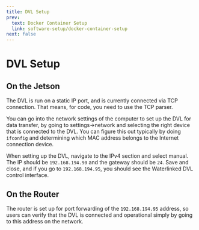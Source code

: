 ```yaml
---
title: DVL Setup
prev:
  text: Docker Container Setup
  link: software-setup/docker-container-setup
next: false
---
```


# DVL Setup

## On the Jetson

The DVL is run on a static IP port, and is currently connected via TCP connection. That means, for code, you need to use the TCP parser.

You can go into the network settings of the computer to set up the DVL for data transfer, by going to settings->network and selecting the right device that is connected to the DVL. You can figure this out typically by doing `ifconfig` and determining which MAC address belongs to the Internet connection device.

When setting up the DVL, navigate to the IPv4 section and select manual. The IP should be `192.168.194.90` and the gateway should be `24`. Save and close, and if you go to `192.168.194.95`, you should see the Waterlinked DVL control interface.

## On the Router

The router is set up for port forwarding of the `192.168.194.95` address, so users can verify that the DVL is connected and operational simply by going to this address on the network.
